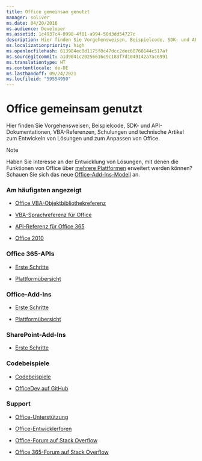 ```yaml
---
title: Office gemeinsam genutzt
manager: soliver
ms.date: 04/20/2016
ms.audience: Developer
ms.assetid: 1c4937c4-0998-4f81-a994-50d3dd54727c
description: Hier finden Sie Vorgehensweisen, Beispielcode, SDK- und API-Dokumentationen, VBA-Referenzen, Schulungen und technische Artikel zum Entwickeln von Lösungen und zum Anpassen von Office.
ms.localizationpriority: high
ms.openlocfilehash: 613984ec8d1175f8c47dcc2dec68768144c517af
ms.sourcegitcommit: a1d9041c20256616c9c183f7d1049142a7ac6991
ms.translationtype: HT
ms.contentlocale: de-DE
ms.lasthandoff: 09/24/2021
ms.locfileid: "59554950"
---
```

# <a name="office-shared"></a>Office gemeinsam genutzt

Hier finden Sie Vorgehensweisen, Beispielcode, SDK- und API-Dokumentationen, VBA-Referenzen, Schulungen und technische Artikel zum Entwickeln von Lösungen und zum Anpassen von Office.
  
> [!NOTE]
> Haben Sie Interesse an der Entwicklung von Lösungen, mit denen die Funktionen von Office über [mehrere Plattformen](https://docs.microsoft.com/office/dev/add-ins/overview/office-add-in-availability) erweitert werden können? Schauen Sie sich das neue [Office-Add-Ins-Modell](https://docs.microsoft.com/office/dev/add-ins/overview/office-add-ins) an. 
  
### <a name="viewed-most"></a>Am häufigsten angezeigt
  
- [Office VBA-Objektbibliothekreferenz](https://docs.microsoft.com/office/vba/api/overview/library-reference)
  
- [VBA-Sprachreferenz für Office](https://docs.microsoft.com/office/vba/api/overview/language-reference)
  
- [API-Referenz für Office 365](https://docs.microsoft.com/previous-versions/office/office-365-api/)
  
- [Office 2010](https://docs.microsoft.com/previous-versions/office/developer/office-2010/cc313152(v=office.12))
  
### <a name="office-365-apis"></a>Office 365-APIs
  
- [Erste Schritte](https://developer.microsoft.com/en-us/office/docs)
  
- [Plattformübersicht](https://docs.microsoft.com/previous-versions/office/office-365-api/)
  
### <a name="office-add-ins"></a>Office-Add-Ins
  
- [Erste Schritte](https://docs.microsoft.com/office/dev/add-ins/)

- [Plattformübersicht](https://docs.microsoft.com/office/dev/add-ins/overview/office-add-ins)
  
### <a name="sharepoint-add-ins"></a>SharePoint-Add-Ins
  
- [Erste Schritte](https://docs.microsoft.com/sharepoint/dev/sp-add-ins/sharepoint-add-ins)
  
### <a name="code-samples"></a>Codebeispiele
  
- [Codebeispiele](https://developer.microsoft.com/office/gallery/?filterBy=Samples)
  
- [OfficeDev auf GitHub](https://github.com/OfficeDev)
  
### <a name="support"></a>Support
  
- [Office-Unterstützung](https://support.office.com/)
  
- [Office-Entwicklerforen](https://social.msdn.microsoft.com/Forums/office/home?category=officedev)
  
- [Office-Forum auf Stack Overflow](https://stackoverflow.com/questions/tagged/ms-office)
  
- [Office 365-Forum auf Stack Overflow](https://stackoverflow.com/questions/tagged/office365)
  

